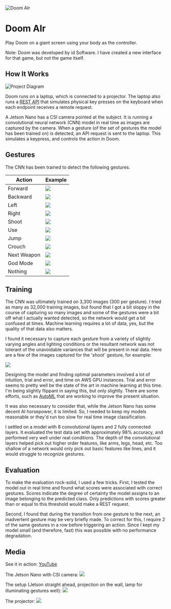 ![Doom AIr](https://raw.githubusercontent.com/nickbild/doom_air/master/img/logo.jpg)

# Doom AIr

Play Doom on a giant screen using your body as the controller.

Note: Doom was developed by id Software. I have created a new interface for that game, but not the game itself.

## How It Works

![Project Diagram](https://raw.githubusercontent.com/nickbild/doom_air/master/img/doom_air.jpg)

Doom runs on a laptop, which is connected to a projector.  The laptop also runs a [REST API](https://github.com/nickbild/doom_air/blob/master/api.py) that simulates physical key presses on the keyboard when each endpoint receives a remote request.

A Jetson Nano has a CSI camera pointed at the subject.  It is running a convolutional neural network (CNN) model in real time as images are captured by the camera.  When a gesture (of the set of gestures the model has been trained on) is detected, an API request is sent to the laptop.  This simulates a keypress, and controls the action in Doom.

## Gestures

The CNN has been trained to detect the following gestures.

| Action | Example |
| ----   | ----- |
| Forward | ![](https://raw.githubusercontent.com/nickbild/doom_air/master/data/train/forward/gesture_forward_train_20_1.jpg) |
| Backward | ![](https://raw.githubusercontent.com/nickbild/doom_air/master/data/train/backward/gesture_backward_train_20_1.jpg) |
| Left | ![](https://raw.githubusercontent.com/nickbild/doom_air/master/data/train/left/gesture_left_train_24_2.jpg) |
| Right | ![](https://raw.githubusercontent.com/nickbild/doom_air/master/data/train/right/gesture_right_train_22_2.jpg) |
| Shoot | ![](https://raw.githubusercontent.com/nickbild/doom_air/master/data/train/shoot/gesture_shoot_train_21_3.jpg) |
| Use | ![](https://raw.githubusercontent.com/nickbild/doom_air/master/data/train/use/gesture_use_train_20_5.jpg) |
| Jump | ![](https://raw.githubusercontent.com/nickbild/doom_air/master/data/train/jump/gesture_jump_train_20_1.jpg) |
| Crouch | ![](https://raw.githubusercontent.com/nickbild/doom_air/master/data/train/crouch/gesture_crouch_train_21_3.jpg) |
| Next Weapon | ![](https://raw.githubusercontent.com/nickbild/doom_air/master/data/train/next_weapon/gesture_next_train_20_5.jpg) |
| God Mode | ![](https://raw.githubusercontent.com/nickbild/doom_air/master/data/train/god_mode/gesture_god_train_20_1.jpg) |
| Nothing | ![](https://raw.githubusercontent.com/nickbild/doom_air/master/data/train/nothing/gesture_nothing_train_20_2.jpg) |

## Training

The CNN was ultimately trained on 3,300 images (300 per gesture).  I tried as many as 32,000 training images, but found that I got a bit sloppy in the course of capturing so many images and some of the gestures were a bit off what I actually wanted detected, so the network would get a bit confused at times.  Machine learning requires a lot of data, yes, but the quality of that data also matters.

I found it necessary to capture each gesture from a variety of slightly varying angles and lighting conditions or the resultant network was not tolerant of the unavoidable variances that will be present in real data.  Here are a few of the images captured for the 'shoot' gesture, for example:

![](https://raw.githubusercontent.com/nickbild/doom_air/master/img/train_data_example.gif)

Designing the model and finding optimal parameters involved a lot of intuition, trial and error, and time on AWS GPU instances.  Trial and error seems to pretty well be the state of the art in machine learning at this time.  I'm being slightly flippant in saying this, but only slightly.  There are some efforts, such as [AutoML](https://en.wikipedia.org/wiki/Automated_machine_learning) that are working to improve the present situation.

It was also necessary to consider that, while the Jetson Nano has some decent AI horsepower, it is limited.  So, I needed to keep my models reasonable or they'd run too slow for real time image classification.

I settled on a model with 8 convolutional layers and 2 fully connected layers.  It evaluated the test data set with approximately 98% accuracy, and performed very well under real conditions.  The depth of the convolutional layers helped pick out higher order features, like arms, legs, head, etc.  Too shallow of a network would only pick out basic features like lines, and it would struggle to recognize gestures.

## Evaluation

To make the evaluation rock-solid, I used a few tricks.  First, I tested the model out in real time and found what scores were associated with correct gestures.  Scores indicate the degree of certainty the model assigns to an image belonging to the predicted class.  Only predictions with scores greater than or equal to this threshold would make a REST request.

Second, I found that during the transition from one gesture to the next, an inadvertent gesture may be very briefly made.  To correct for this, I require 2 of the same gestures in a row before triggering an action.  Since I kept my model small (and therefore, fast) this was possible with no performance degradation.

## Media

See it in action:
[YouTube](https://www.youtube.com/watch?v=b2sixeEpBuU)

The Jetson Nano with CSI camera:
![](https://raw.githubusercontent.com/nickbild/doom_air/master/img/jetson_nano_sm.jpg)

The setup (Jetson straight ahead, projection on the wall, lamp for illuminating gestures well):
![](https://raw.githubusercontent.com/nickbild/doom_air/master/img/scene_sm.jpg)

The projector:
![](https://raw.githubusercontent.com/nickbild/doom_air/master/img/projector_sm.jpg)
